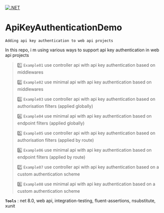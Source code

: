 [![.NET](https://github.com/aimenux/ApiKeyAuthenticationDemo/actions/workflows/ci.yml/badge.svg?branch=main)](https://github.com/aimenux/ApiKeyAuthenticationDemo/actions/workflows/ci.yml)

# ApiKeyAuthenticationDemo
```
Adding api key authentication to web api projects
```

In this repo, i m using various ways to support api key authentication in web api projects
>
> :one: `Example01` use controller api with api key authentication based on middlewares
>
> :two: `Example02` use minimal api with api key authentication based on middlewares
>
> :three: `Example03` use controller api with api key authentication based on authorisation filters (applied globally)
>
> :four: `Example04` use minimal api with api key authentication based on endpoint filters (applied globally)
>
> :five: `Example05` use controller api with api key authentication based on authorisation filters (applied by route)
>
> :six: `Example06` use minimal api with api key authentication based on endpoint filters (applied by route)
>
> :seven: `Example07` use controller api with api key authentication based on a custom authentication scheme
>
> :eight: `Example08` use minimal api with api key authentication based on a custom authentication scheme
> 
**`Tools`** : net 8.0, web api, integration-testing, fluent-assertions, nsubstitute, xunit
